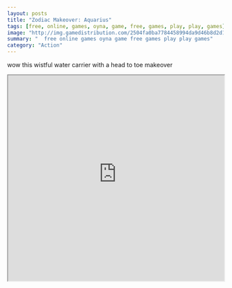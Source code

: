 ```yaml
---
layout: posts
title: "Zodiac Makeover: Aquarius"
tags: [free, online, games, oyna, game, free, games, play, play, games]
image: "http://img.gamedistribution.com/2504fa0ba7784458994da9d46b8d2d14.jpg"
summary: "  free online games oyna game free games play play games"
category: "Action"
---
```


wow this wistful water carrier with a head to toe makeover

<iframe width="100%" height="480px;" src="http://flash.gamedistribution.com?game=2504fa0ba7784458994da9d46b8d2d14"></iframe>